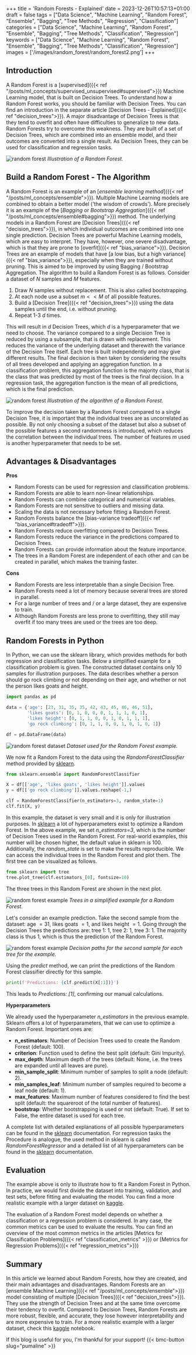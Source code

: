 +++
title = 'Random Forests - Explained'
date = 2023-12-26T10:57:13+01:00
draft = false
tags = ["Data Science", "Machine Learning", "Random Forest", "Ensemble", "Bagging", "Tree Methods", "Regression", "Classification"]
categories = ["Data Science", "Machine Learning", "Random Forest", "Ensemble", "Bagging", "Tree Methods", "Classification", "Regression"]
keywords = ["Data Science", "Machine Learning", "Random Forest", "Ensemble", "Bagging", "Tree Methods", "Classification", "Regression"]
images = ['/images/random_forest/random_forest2.png']
+++

## Introduction

A Random Forest is a [supervised]({{< ref "/posts/ml_concepts/supervised_unsupervised#supervised">}}) Machine Learning model, that is built on Decision Trees. To understand how a Random Forest works, you should be familiar with Decision Trees. You can find an introduction in the separate article [Decision Trees - Explained]({{< ref "decision_trees">}}). A major disadvantage of Decision Trees is that they tend to overfit and often have difficulties to generalize to new data. Random Forests try to overcome this weakness. They are built of a set of Decision Trees, which are combined into an ensemble model, and their outcomes are converted into a single result. As Decision Trees, they can be used for classification and regression tasks.

![random forest](/images/random_forest/rf_overview.png)
*Illustration of a Random Forest.*

## Build a Random Forest - The Algorithm 

A Random Forest is an example of an [*ensemble learning method*]({{< ref "/posts/ml_concepts/ensemble">}}). Multiple Machine Learning models are combined to obtain a better model ('the wisdom of crowds'). More precisely it is an example of the [*Bagging* or *Bootstrap Aggregation*]({{< ref "/posts/ml_concepts/ensemble#bagging">}}) method. The underlying models in a Random Forest are [Decision Trees]({{< ref "decision_trees">}}), in which individual outcomes are combined into one single prediction. Decision Trees are powerful Machine Learning models, which are easy to interpret. They have, however, one severe disadvantage, which is that they are prone to [overfit]({{< ref "bias_variance">}}). Decision Trees are an example of models that have [a low bias, but a high variance]({{< ref "bias_variance">}}), especially when they are trained without pruning. This is aimed to be improved by using Bagging / Bootstrap Aggregation. The algorithm to build a Random Forest is as follows. Consider a dataset of $N$ samples and $M$ features. 

1. Draw $N$ samples without replacement. This is also called bootstrapping.
2. At each node use a subset $m<<M$ of all possible features.
3. Build a [Decision Tree]({{< ref "decision_trees">}}) using the data samples until the end, i.e. without pruning.
4. Repeat 1-3 $d$ times.

This will result in $d$ Decision Trees, which $d$ is a hyperparameter that we need to choose. The variance compared to a single Decision Tree is reduced by using a subsample, that is drawn with replacement. This reduces the variance of the underlying dataset and therewith the variance of the Decision Tree itself. Each tree is built independently and may give different results. The final decision is then taken by considering the results of all trees developed and applying an aggregation function. In a classification problem, this aggregation function is the majority class, that is the class that was predicted by most of the trees is the final decision. In a regression task, the aggregation function is the mean of all predictions, which is the final prediction. 

![random forest](/images/random_forest/random_forest2.png)
*Illustration of the algorithm of a Random Forest.*

To improve the decision taken by a Random Forest compared to a single Decision Tree, it is important that the individual trees are as uncorrelated as possible. By not only choosing a subset of the dataset but also a subset of the possible features a second randomness is introduced, which reduces the correlation between the individual trees. The number of features $m$ used is another hyperparameter that needs to be set.

## Advantages & Disadvantages

**Pros**

* Random Forests can be used for regression and classification problems.
* Random Forests are able to learn non-linear relationships.
* Random Forests can combine categorical and numerical variables.
* Random Forests are not sensitive to outliers and missing data. 
* Scaling the data is not necessary before fitting a Random Forest.
* Random Forests balance the [bias-variance tradeoff]({{< ref "bias_variance#tradeoff">}}).
* Random Forests reduce overfitting compared to Decision Trees.
* Random Forests reduce the variance in the predictions compared to Decision Trees.
* Random Forests can provide information about the feature importance.
* The trees in a Random Forest are independent of each other and can be created in parallel, which makes the training faster. 

**Cons**

* Random Forests are less interpretable than a single Decision Tree.
* Random Forests need a lot of memory because several trees are stored in parallel. 
* For a large number of trees and / or a large dataset, they are expensive to train.
* Although Random Forests are less prone to overfitting, they still may overfit if too many trees are used or the trees are too deep.

## Random Forests in Python

In Python, we can use the sklearn library, which provides methods for both regression and classification tasks. Below a simplified example for a classification problem is given. The constructed dataset contains only 10 samples for illustration purposes. The data describes whether a person should go rock climbing or not depending on their age, and whether or not the person likes goats and height.  

```Python
import pandas as pd

data = {'age': [23, 31, 35, 35, 42, 43, 45, 46, 46, 51], 
        'likes goats': [0, 1, 0, 0, 0, 1, 1, 1, 0, 1], 
        'likes height': [0, 1, 1, 0, 0, 1, 0, 1, 1, 1], 
        'go rock climbing': [0, 1, 1, 0, 0, 1, 0, 1, 0, 1]}

df = pd.DataFrame(data)
```
![random forest dataset](/images/random_forest/rf_dataset.png)
*Dataset used for the Random Forest example.*

We now fit a Random Forest to the data using the *RandomForestClassifier* method provided by [sklearn](https://scikit-learn.org/stable/modules/generated/sklearn.ensemble.RandomForestClassifier.html).

```Python
from sklearn.ensemble import RandomForestClassifier

X = df[['age', 'likes goats', 'likes height']].values
y = df[['go rock climbing']].values.reshape(-1,)

clf = RandomForestClassifier(n_estimators=3, random_state=1)
clf.fit(X, y)
```

In this example, the dataset is very small and it is only for illustration purposes. In [sklearn](https://scikit-learn.org/stable/modules/generated/sklearn.ensemble.RandomForestClassifier.html) a lot of hyperparameters exist to optimize a Random Forest. In the above example, we set *n_estimators=3*, which is the number of Decision Trees used in the Random Forest. For real-world examples, this number will be chosen higher, the default value in sklearn is $100$. Additionally, the *random_state* is set to make the results reproducible. We can access the individual trees in the Random Forest and plot them. The first tree can be visualized as follows.

```Python
from sklearn import tree
tree.plot_tree(clf.estimators_[0], fontsize=10)
``` 

The three trees in this Random Forest are shown in the next plot.

![random forest example](/images/random_forest/rf_example_1.png)
*Trees in a simplified example for a Random Forest.*

Let's consider an example prediction. Take the second sample from the dataset: age $= 31$, likes goats $= 1$, and likes height $= 1$. Going through the Decision Trees the predictions are: tree 1: 1, tree 2: 1, tree 3: 1. The majority class is thus $1$, which is thus the prediction of the Random Forest. 

![random forest example](/images/random_forest/rf_example_2.png)
*Decision paths for the second sample for each tree for the example.*

Using the *predict* method, we can print the predictions of the Random Forest classifier directly for this sample.

```Python
print(f'Predictions: {clf.predict(X[:1])}')
```
This leads to *Predictions: [1]*, confirming our manual calculations.

**Hyperparameters**

We already used the hyperparameter *n_estimators* in the previous example. Sklearn offers a lot of hyperparameters, that we can use to optimize a Random Forest. Important ones are:

* **n_estimators**: Number of Decision Trees used to create the Random Forest (default: 100).
* **criterion**: Function used to define the best split (default: Gini Impurity).
* **max_depth**: Maximum depth of the trees (default: None, i.e. the trees are expanded until all leaves are pure).
* **min_sample_split**: Minimum number of samples to split a node (default: 2).
* **min_samples_leaf**: Minimum number of samples required to become a leaf node (default: 1).
* **max_features**: Maximum number of features considered to find the best split (default: the squareroot of the total number of features).
* **bootstrap**: Whether bootstrapping is used or not (default: True). If set to False, the entire dataset is used for each tree.

A complete list with detailed explanations of all possible hyperparameters can be found in the [sklearn](https://scikit-learn.org/stable/modules/generated/sklearn.ensemble.RandomForestClassifier.html) documentation. For regression tasks the Procedure is analogue, the used method in sklearn is called *RandomForestRegressor* and a detailed list of all hyperparameters can be found in the [sklearn](https://scikit-learn.org/stable/modules/generated/sklearn.ensemble.RandomForestRegressor.html) documentation.

## Evaluation

The example above is only to illustrate how to fit a Random Forest in Python. In practice, we would first divide the dataset into training, validation, and test sets, before fitting and evaluating the model. You can find a more realistic example with a larger dataset on [kaggle](https://www.kaggle.com/pumalin/random-forest-tutorial). 

The evaluation of a Random Forest model depends on whether a classification or a regression problem is considered. In any case, the common metrics can be used to evaluate the results. You can find an overview of the most common metrics in the articles [Metrics for Classification Problems]({{< ref "classification_metrics" >}}) or [Metrics for Regression Problems]({{< ref "regression_metrics">}})

## Summary

In this article we learned about Random Forests, how they are created, and their main advantages and disadvantages. Random Forests are an [ensemble Machine Learning]({{< ref "/posts/ml_concepts/ensemble">}}) model consisting of multiple [Decision Trees]({{< ref "decision_trees">}}). They use the strength of Decision Trees and at the same time overcome their tendency to overfit. Compared to Decision Trees, Random Forests are more robust, flexible, and accurate, they lose however interpretability and are more expensive to train. For a more realistic example with a larger dataset, check this [kaggle](https://www.kaggle.com/pumalin/random-forest-tutorial) notebook.

If this blog is useful for you, I'm thankful for your support!
{{< bmc-button slug="pumaline" >}}

